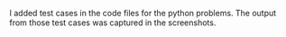 I added test cases in the code files for the python problems. The output from those test cases was captured in the screenshots. 
